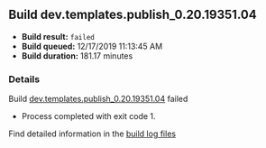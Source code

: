 ## Build dev.templates.publish_0.20.19351.04
- **Build result:** `failed`
- **Build queued:** 12/17/2019 11:13:45 AM
- **Build duration:** 181.17 minutes
### Details
Build [dev.templates.publish_0.20.19351.04](https://winappstudio.visualstudio.com/web/build.aspx?pcguid=a4ef43be-68ce-4195-a619-079b4d9834c2&builduri=vstfs%3a%2f%2f%2fBuild%2fBuild%2f32366) failed

+ Process completed with exit code 1.

Find detailed information in the [build log files]()
